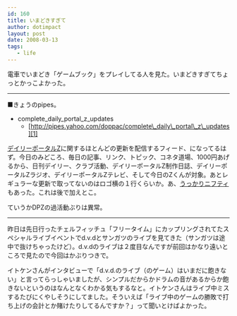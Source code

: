 ```yaml
---
id: 160
title: いまどきすぎて
author: dotimpact
layout: post
date: 2008-03-13
tags:
   - life
---
```

電車でいまどき「ゲームブック」をプレイしてる人を見た。いまどきすぎてちょっとかっこよかった。

* * *

■きょうのpipes。

  * complete&#95;daily&#95;portal&#95;z&#95;updates 
      * [http://pipes.yahoo.com/doppac/complete\_daily\_portal\_z\_updates][1]

[デイリーポータルZ][2]に関するほとんどの更新を配信するフィード、になってるはず。今日のみどころ、毎日の記事、リンク、トピック、コネタ道場、1000円あげるから、日刊デイリー、クラブ活動、デイリーポータルZ制作日誌、デイリーポータルZラジオ、デイリーポータルZテレビ、そして今日のZくんが対象。あとレギュラーな更新で取ってないのはロゴ横の１行くらいか。あ、[うっかりニフティ][3]もあった。これは後で加えとこ。

ていうかDPZの過活動ぶりは異常。

* * *

昨日は先日行ったチェルフィッチュ「フリータイム」にカップリングされてたスペシャルライブイベントでd.v.dとサンガツのライブを見てきた（サンガツは途中で抜けちゃったけど）。d.v.dのライブは２度目なんですが前回はかなり遠いところで見たので今回はかぶりつきで。

イトケンさんがインタビューで「d.v.d.のライブ（のゲーム）はいまだに飽きない」と言ってらっしゃいましたが、シンプルだからかドラムの音があるからか飽きないというのはなんとなくわかる気もするなと。イトケンさんはライブ中ミスするたびにくやしそうにしてました。そういえば「ライブ中のゲームの勝敗で打ち上げの会計とか賭けたりしてるんですか？」って聞いとけばよかった。

 [1]: http://pipes.yahoo.com/doppac/complete_daily_portal_z_updates
 [2]: http://portal.nifty.com/
 [3]: http://mds.nifty.com/cgi-bin/bndisp.cgi?M-ID=pbi02849&FN=20020419185858
